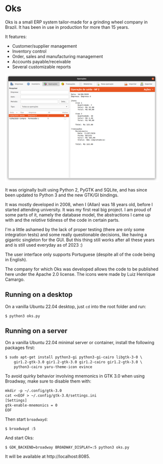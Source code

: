 # Oks

Oks is a small ERP system tailor-made for a grinding wheel company in Brazil.
It has been in use in production for more than 15 years.

It features:

- Customer/supplier management
- Inventory control
- Order, sales and manufacturing management
- Accounts payable/receivable
- Several customizable reports

![Oks](gui/screenshot.png)

It was originally built using Python 2, PyGTK and SQLite, and has since been
updated to Python 3 and the new GTK/GI bindings.

It was mostly developed in 2008, when I (Allan) was 18 years old, before I
started attending university. It was my first real big project. I am proud of
some parts of it, namely the database model, the abstractions I came up with
and the *relative* tidiness of the code in certain parts.

I'm a little ashamed by the lack of proper testing (there are only some
integration tests) and some really questionable decisions, like having a
gigantic singleton for the GUI. But this thing still works after all these
years and is still used everyday as of 2023 :)

The user interface only supports Portuguese (despite all of the code being in
English).

The company for which Oks was developed allows the code to be published here
under the Apache 2.0 license. The icons were made by Luiz Henrique Camargo.

## Running on a desktop
On a vanilla Ubuntu 22.04 desktop, just `cd` into the root folder and run:

    $ python3 oks.py

## Running on a server
On a vanilla Ubuntu 22.04 minimal server or container, install the following
packages first:

    $ sudo apt-get install python3-gi python3-gi-cairo libgtk-3-0 \
        gir1.2-gtk-3.0 gir1.2-gtk-3.0 gir1.2-cairo gir1.2-gtk-3.0 \
        python3-cairo yaru-theme-icon evince

To avoid quirky behavior involving mnemonics in GTK 3.0 when using Broadway,
make sure to disable them with:

    mkdir -p ~/.config/gtk-3.0
    cat <<EOF > ~/.config/gtk-3.0/settings.ini
    [Settings]
    gtk-enable-mnemonics = 0
    EOF

Then start `broadwayd`:

    $ broadwayd :5

And start Oks:

    $ GDK_BACKEND=broadway BROADWAY_DISPLAY=:5 python3 oks.py

It will be available at http://localhost:8085.
